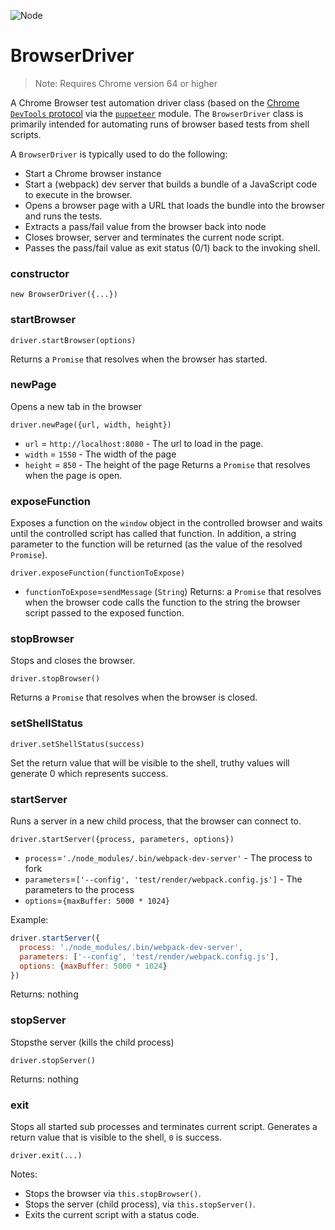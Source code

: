 <p class="badges">
  <img src="https://img.shields.io/badge/Node.js-v8.0-blue.svg?style=flat-square" alt="Node" />
</p>

# BrowserDriver

> Note: Requires Chrome version 64 or higher

A Chrome Browser test automation driver class (based on the [Chrome `DevTools` protocol](https://chromedevtools.github.io/devtools-protocol/) via the [`puppeteer`](https://github.com/GoogleChrome/puppeteer) module. The `BrowserDriver` class is primarily intended for automating runs of browser based tests from shell scripts.

A `BrowserDriver` is typically used to do the following:
* Start a Chrome browser instance
* Start a (webpack) dev server that builds a bundle of a JavaScript code to execute in the browser.
* Opens a browser page with a URL that loads the bundle into the browser and runs the tests.
* Extracts a pass/fail value from the browser back into node
* Closes browser, server and terminates the current node script.
* Passes the pass/fail value as exit status (0/1) back to the invoking shell.



### constructor

`new BrowserDriver({...})`

### startBrowser

`driver.startBrowser(options)`

Returns a `Promise` that resolves when the browser has started.


### newPage

Opens a new tab in the browser

`driver.newPage({url, width, height})`

* `url` = `http://localhost:8080` - The url to load in the page.
* `width` = `1550` - The width of the page
* `height` = `850` - The height of the page
Returns a `Promise` that resolves when the page is open.


### exposeFunction

Exposes a function on the `window` object in the controlled browser and waits until the controlled script has called that function. In addition, a string parameter to the function will be returned (as the value of the resolved `Promise`).

`driver.exposeFunction(functionToExpose)`

* `functionToExpose`=`sendMessage` (`String`)
Returns: a `Promise` that resolves when the browser code calls the function to the string the browser script passed to the exposed function.


### stopBrowser

Stops and closes the browser.

`driver.stopBrowser()`

Returns a `Promise` that resolves when the browser is closed.


### setShellStatus

`driver.setShellStatus(success)`

Set the return value that will be visible to the shell, truthy values will generate 0 which represents success.


### startServer

Runs a server in a new child process, that the browser can connect to.

`driver.startServer({process, parameters, options})`

* `process`=`'./node_modules/.bin/webpack-dev-server'` - The process to fork
* `parameters`=`['--config', 'test/render/webpack.config.js']` - The parameters to the process
* `options`=`{maxBuffer: 5000 * 1024}`

Example:
```js
driver.startServer({
  process: './node_modules/.bin/webpack-dev-server',
  parameters: ['--config', 'test/render/webpack.config.js'],
  options: {maxBuffer: 5000 * 1024}
})
```

Returns: nothing


### stopServer

Stopsthe server (kills the child process)

`driver.stopServer()`

Returns: nothing


### exit

Stops all started sub processes and terminates current script. Generates a return value that is visible to the shell, `0` is success.

`driver.exit(...)`

Notes:
* Stops the browser via `this.stopBrowser()`.
* Stops the server (child process), via `this.stopServer()`.
* Exits the current script with a status code.

